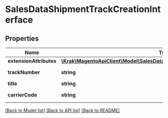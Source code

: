 # SalesDataShipmentTrackCreationInterface

## Properties
Name | Type | Description | Notes
------------ | ------------- | ------------- | -------------
**extensionAttributes** | [**\Krak\MagentoApiClient\Model\SalesDataShipmentTrackCreationExtensionInterface**](SalesDataShipmentTrackCreationExtensionInterface.md) |  | [optional] 
**trackNumber** | **string** | Track number. | 
**title** | **string** | Title. | 
**carrierCode** | **string** | Carrier code. | 

[[Back to Model list]](../README.md#documentation-for-models) [[Back to API list]](../README.md#documentation-for-api-endpoints) [[Back to README]](../README.md)


